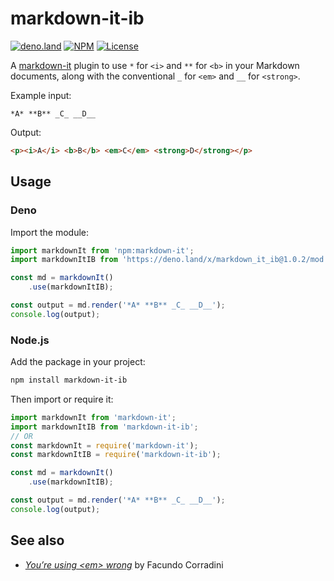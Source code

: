 # markdown-it-ib

[![deno.land](https://deno.land/badge/markdown_it_ib/version)](https://deno.land/x/markdown_it_ib)
[![NPM](https://img.shields.io/npm/v/markdown-it-ib.svg)](https://www.npmjs.com/package/markdown-it-ib)
[![License](https://img.shields.io/npm/l/markdown-it-ib.svg)](LICENSE)

A [markdown-it](https://github.com/markdown-it/markdown-it) plugin
to use `*` for `<i>` and `**` for `<b>` in your Markdown documents,
along with the conventional `_` for `<em>` and `__` for `<strong>`.

Example input:

```
*A* **B** _C_ __D__
```

Output:

```html
<p><i>A</i> <b>B</b> <em>C</em> <strong>D</strong></p>
```

## Usage

### Deno

Import the module:

```js
import markdownIt from 'npm:markdown-it';
import markdownItIB from 'https://deno.land/x/markdown_it_ib@1.0.2/mod.js';

const md = markdownIt()
	.use(markdownItIB);

const output = md.render('*A* **B** _C_ __D__');
console.log(output);
```

### Node.js

Add the package in your project:

```sh
npm install markdown-it-ib
```

Then import or require it:

```js
import markdownIt from 'markdown-it';
import markdownItIB from 'markdown-it-ib';
// OR
const markdownIt = require('markdown-it');
const markdownItIB = require('markdown-it-ib');

const md = markdownIt()
	.use(markdownItIB);

const output = md.render('*A* **B** _C_ __D__');
console.log(output);
```

## See also

- _[You’re using &lt;em> wrong](https://blog.logrocket.com/youre-using-em-wrong/)_
  by Facundo Corradini
